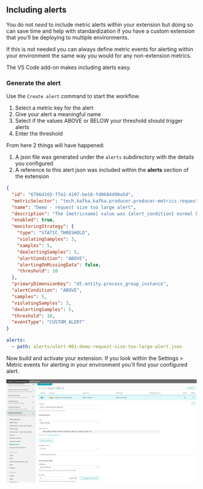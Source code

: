 ## Including alerts
You do not *need* to include metric alerts within your extension but doing so can save time and help with standardization if you have a custom extension that you'll be deploying to multiple environments.

If this is not needed you can always define metric events for alerting within your environment the same way you would for any non-extension metrics.

The VS Code add-on makes including alerts easy.

### Generate the alert

Use the `Create alert` command to start the workflow.

1. Select a metric key for the alert
2. Give your alert a meaningful name
3. Select if the values ABOVE or BELOW your threshold should trigger alerts
5. Enter the threshold

From here 2 things will have happened:
1. A json file was generated under the `alerts` subdirectory with the details you configured
2. A reference to this alert json was included within the **alerts** section of the extension

```json
{
  "id": "6786d165-f7e2-4197-be16-fd0684d90a5d",
  "metricSelector": "tech.kafka.kafka.producer.producer-metrics.request-size-avg",
  "name": "Demo - request size too large alert",
  "description": "The {metricname} value was {alert_condition} normal behavior. Dimensions: {dims}",
  "enabled": true,
  "monitoringStrategy": {
    "type": "STATIC_THRESHOLD",
    "violatingSamples": 3,
    "samples": 5,
    "dealertingSamples": 5,
    "alertCondition": "ABOVE",
    "alertingOnMissingData": false,
    "threshold": 10
  },
  "primaryDimensionKey": "dt.entity.process_group_instance",
  "alertCondition": "ABOVE",
  "samples": 5,
  "violatingSamples": 3,
  "dealertingSamples": 5,
  "threshold": 10,
  "eventType": "CUSTOM_ALERT"
}
```

```yaml
alerts:
  - path: alerts/alert-001-demo-request-size-too-large-alert.json
```

Now build and activate your extension. If you look within the Settings > Metric events for alerting in your environment you'll find your configured alert.

![Conversion](../../../assets/images/03_jmx_custom_alert.png)
